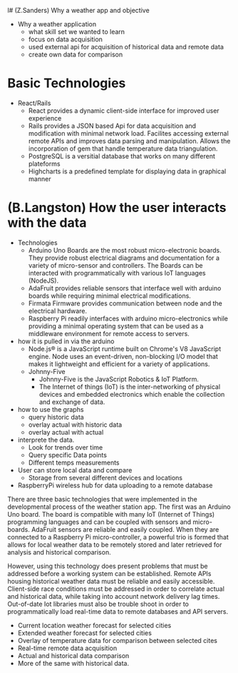 l# (Z.Sanders) Why a weather app and objective
  - Why a weather application
    + what skill set we wanted to learn
    + focus on data acquisition
    + used external api for acquisition of historical data and remote data
    + create own data for comparison
# Basic Technologies
  - React/Rails
    + React provides a dynamic client-side interface for improved user experience
    + Rails provides a JSON based Api for data acquisition and modification with
      minimal network load. Facilites accessing external remote APIs and improves
      data parsing and manipulation. Allows the incorporation of gem that handle
      temperature data triangulation.
    + PostgreSQL is a versitial database that works on many different plateforms
    + Highcharts is a predefined template for displaying data in graphical manner
# (B.Langston) How the user interacts with the data
  - Technologies
    + Arduino Uno Boards are the most robust micro-electronic boards. They
      provide robust electrical diagrams and documentation for a variety of
      micro-sensor and controllers. The Boards can be interacted with
      programmatically with various IoT languages (NodeJS).
    + AdaFruit provides reliable sensors that interface well with arduino boards
      while requiring minimal electrical modifications.
    + Firmata Firmware provides communication between node and the electrical
      hardware.
    + Raspberry Pi readily interfaces with arduino micro-electronics while providing
      a minimal operating system that can be used as a middleware environment for
      remote access to servers.
  - how it is pulled in via the arduino
    + Node.js® is a JavaScript runtime built on Chrome's V8 JavaScript engine.
      Node uses an event-driven, non-blocking I/O model that makes it
      lightweight and efficient for a variety of applications.
    + Johnny-Five
      - Johnny-Five is the JavaScript Robotics & IoT Platform.
      - The Internet of things (IoT) is the inter-networking of physical devices
        and embedded electronics which enable the collection and exchange of data.
  - how to use the graphs
    + query historic data
    + overlay actual with historic data
    + overlay actual with actual
  - interprete the data.
    + Look for trends over time
    + Query specific Data points
    + Different temps measurements
  - User can store local data and compare
    + Storage from several different devices and locations
  - RaspberryPi wireless hub for data uploading to a remote database

  There are three basic technologies that were implemented in the developmental process of the weather station app. The first was an Arduino Uno board. The board is compatible
  with many IoT (Internet of Things) programming languages and can be coupled with sensors and micro-boards. AdaFruit sensors are reliable and easily coupled. When they are connected to a Raspberry Pi micro-controller, a powerful trio is formed that allows for local weather data to be remotely stored and later retrieved for analysis and historical comparison.

  However, using this technology does present problems that must be addressed before a working system can be established. Remote APIs housing historical weather data must be reliable and easily accessible. Client-side race conditions must be addressed in order to correlate actual and historical data, while taking into account network delivery lag times. Out-of-date Iot libraries must also be trouble shoot in order to programmatically load
  real-time data to remote databases and API servers.

  - Current location weather forecast for selected cities
  - Extended weather forecast for selected cities
  - Overlay of temperature data for comparison between selected cites
  - Real-time remote data acquisition
  - Actual and historical data comparison
  - More of the same with historical data.
